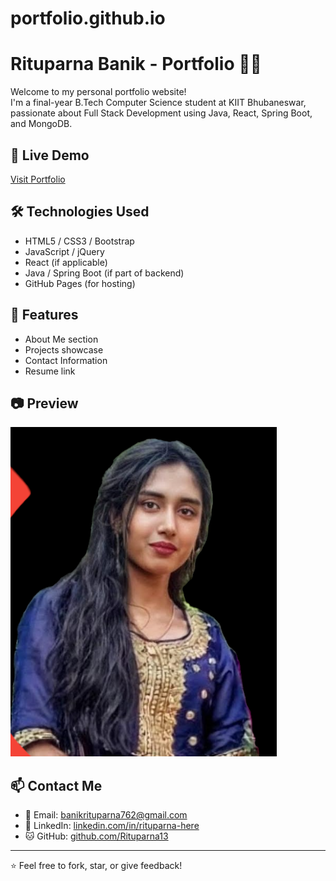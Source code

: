 # portfolio.github.io
# Rituparna Banik - Portfolio 👩‍💻

Welcome to my personal portfolio website!  
I'm a final-year B.Tech Computer Science student at KIIT Bhubaneswar, passionate about Full Stack Development using Java, React, Spring Boot, and MongoDB.

## 🌟 Live Demo
[Visit Portfolio](https://rituparna13.github.io/portfolio.github.io/)


## 🛠️ Technologies Used
- HTML5 / CSS3 / Bootstrap
- JavaScript / jQuery
- React (if applicable)
- Java / Spring Boot (if part of backend)
- GitHub Pages (for hosting)

## 📁 Features
- About Me section
- Projects showcase
- Contact Information
- Resume link

## 📷 Preview
![Screenshot](RITUPARNA.png) <!-- Upload a screenshot of your site if you'd like -->

## 📫 Contact Me
- 📧 Email: banikrituparna762@gmail.com
- 🔗 LinkedIn: [linkedin.com/in/rituparna-here](https://www.linkedin.com/in/rituparna-here/)
- 🐱 GitHub: [github.com/Rituparna13](https://github.com/Rituparna13)

---

⭐ Feel free to fork, star, or give feedback!

